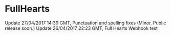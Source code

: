 # FullHearts

Update 27/04/2017 14:39 GMT, Punctuation and spelling fixes (Minor. Public release soon.)
Update 26/04/2017 22:23 GMT, Full Hearts Webhook test

